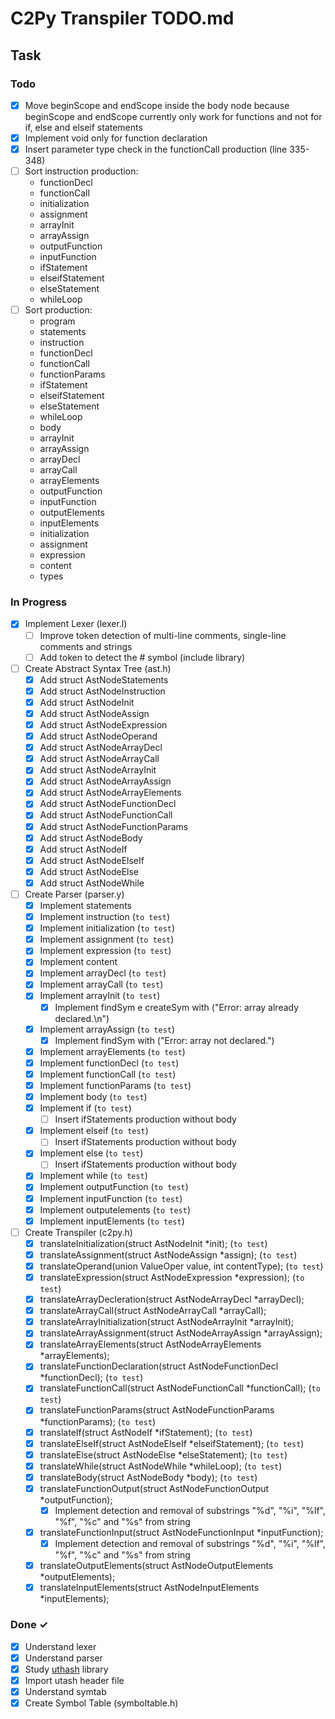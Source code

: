 # C2Py Transpiler TODO.md

## Task

### Todo

- [x] Move beginScope and endScope inside the body node because beginScope and endScope currently only work for functions and not for if, else and elseif statements
- [x] Implement void only for function declaration
- [x] Insert parameter type check in the functionCall production (line 335-348)
- [ ] Sort instruction production:
    - functionDecl
    - functionCall
    - initialization
    - assignment
    - arrayInit
    - arrayAssign
    - outputFunction
    - inputFunction
    - ifStatement
    - elseifStatement
    - elseStatement
    - whileLoop
- [ ] Sort production:
    - program
    - statements
    - instruction
    - functionDecl
    - functionCall
    - functionParams
    - ifStatement
    - elseifStatement
    - elseStatement
    - whileLoop
    - body
    - arrayInit
    - arrayAssign
    - arrayDecl
    - arrayCall
    - arrayElements
    - outputFunction
    - inputFunction
    - outputElements
    - inputElements
    - initialization
    - assignment
    - expression
    - content
    - types

### In Progress
- [x] Implement Lexer (lexer.l)
    - [ ] Improve token detection of multi-line comments, single-line comments and strings
    - [ ] Add token to detect the # symbol (include library)
- [ ] Create Abstract Syntax Tree (ast.h)
    - [x] Add struct AstNodeStatements
    - [x] Add struct AstNodeInstruction
    - [x] Add struct AstNodeInit
    - [x] Add struct AstNodeAssign
    - [x] Add struct AstNodeExpression
    - [x] Add struct AstNodeOperand
    - [x] Add struct AstNodeArrayDecl
    - [x] Add struct AstNodeArrayCall
    - [x] Add struct AstNodeArrayInit
    - [x] Add struct AstNodeArrayAssign
    - [x] Add struct AstNodeArrayElements
    - [x] Add struct AstNodeFunctionDecl
    - [x] Add struct AstNodeFunctionCall
    - [x] Add struct AstNodeFunctionParams
    - [x] Add struct AstNodeBody
    - [x] Add struct AstNodeIf
    - [x] Add struct AstNodeElseIf
    - [x] Add struct AstNodeElse
    - [x] Add struct AstNodeWhile
- [ ] Create Parser (parser.y)
    - [x] Implement statements
    - [x] Implement instruction (` to test `)
    - [x] Implement initialization (` to test `)
    - [x] Implement assignment (` to test `)
    - [x] Implement expression (` to test `)
    - [x] Implement content
    - [x] Implement arrayDecl (` to test `)
    - [x] Implement arrayCall (` to test `)
    - [x] Implement arrayInit (` to test `)
        - [x] Implement findSym e createSym with ("Error: array already declared.\n")
    - [x] Implement arrayAssign (` to test `)
        - [x] Implement findSym with ("Error: array not declared.")
    - [x] Implement arrayElements (` to test `)
    - [x] Implement functionDecl (` to test `)
    - [x] Implement functionCall (` to test `)
    - [x] Implement functionParams (` to test `)
    - [x] Implement body (` to test `)
    - [x] Implement if (` to test `)
        - [ ] Insert ifStatements production without body
    - [x] Implement elseif (` to test `)
        - [ ] Insert ifStatements production without body
    - [x] Implement else (` to test `)
        - [ ] Insert ifStatements production without body
    - [x] Implement while (` to test `)
    - [x] Implement outputFunction (` to test `)
    - [x] Implement inputFunction (` to test `)
    - [x] Implement outputelements (` to test `)
    - [x] Implement inputElements (` to test `)
- [ ] Create Transpiler (c2py.h)
    - [x] translateInitialization(struct AstNodeInit *init); (` to test `)
    - [x] translateAssignment(struct AstNodeAssign *assign); (` to test `)
    - [x] translateOperand(union ValueOper value, int contentType); (` to test `)
    - [x] translateExpression(struct AstNodeExpression *expression); (` to test `)
    - [x] translateArrayDecleration(struct AstNodeArrayDecl *arrayDecl);
    - [x] translateArrayCall(struct AstNodeArrayCall *arrayCall);
    - [x] translateArrayInitialization(struct AstNodeArrayInit *arrayInit);
    - [x] translateArrayAssignment(struct AstNodeArrayAssign *arrayAssign);
    - [x] translateArrayElements(struct AstNodeArrayElements *arrayElements);
    - [x] translateFunctionDeclaration(struct AstNodeFunctionDecl *functionDecl); (` to test `)
    - [x] translateFunctionCall(struct AstNodeFunctionCall *functionCall); (` to test `)
    - [x] translateFunctionParams(struct AstNodeFunctionParams *functionParams); (` to test `)
    - [x] translateIf(struct AstNodeIf *ifStatement); (` to test `)
    - [x] translateElseIf(struct AstNodeElseIf *elseifStatement); (` to test `)
    - [x] translateElse(struct AstNodeElse *elseStatement); (` to test `)
    - [x] translateWhile(struct AstNodeWhile *whileLoop); (` to test `)
    - [x] translateBody(struct AstNodeBody *body); (` to test `)
    - [x] translateFunctionOutput(struct AstNodeFunctionOutput *outputFunction);
        - [x] Implement detection and removal of substrings "%d", "%i", "%lf", "%f", "%c" and "%s" from string
    - [x] translateFunctionInput(struct AstNodeFunctionInput *inputFunction);
        - [x] Implement detection and removal of substrings "%d", "%i", "%lf", "%f", "%c" and "%s" from string
    - [x] translateOutputElements(struct AstNodeOutputElements *outputElements);
    - [x] translateInputElements(struct AstNodeInputElements *inputElements);

### Done ✓
- [x] Understand lexer
- [x] Understand parser
- [x] Study [uthash](https://troydhanson.github.io/uthash/) library 
- [x] Import utash header file
- [x] Understand symtab
- [x] Create Symbol Table (symboltable.h)